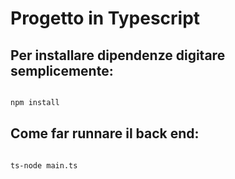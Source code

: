 # Progetto in Typescript


## Per installare dipendenze digitare semplicemente:

```bash

npm install
```

## Come far runnare il back end:
```bash

ts-node main.ts
```